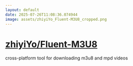```yaml
---
layout: default
date: 2025-07-26T11:08:36.074944
image: assets/zhiyiYo_Fluent-M3U8_cropped.png
---
```


# [zhiyiYo/Fluent-M3U8](https://github.com/zhiyiYo/Fluent-M3U8)

cross-platform tool for downloading m3u8 and mpd videos

